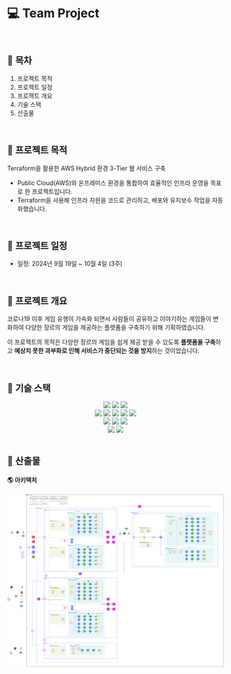 # 💻 Team Project
<br>

📜 목차
---
1. 프로젝트 목적
2. 프로젝트 일정
3. 프로젝트 개요
4. 기술 스택
5. 산출물

<br>

🎨 프로젝트 목적
---
Terraform을 활용한 AWS Hybrid 환경 3-Tier 웹 서비스 구축
- Public Cloud(AWS)와 온프레미스 환경을 통합하여 효율적인 인프라 운영을 목표로 한 프로젝트입니다.
- Terraform을 사용해 인프라 자원을 코드로 관리하고, 배포와 유지보수 작업을 자동화했습니다.

<br>

📅 프로젝트 일정
---
- 일정: 2024년 9월 19일 ~ 10월 4일 (3주)

<br>

📍 프로젝트 개요
---
코로나19 이후 게임 유행이 가속화 되면서 사람들이 공유하고 이야기하는 게임들이 변화하여 다양한 장르의 게임을 제공하는 플랫폼을 구축하기 위해 기획하였습니다.
<br>

이 프로젝트의 목적은 다양한 장르의 게임을 쉽게 제공 받을 수 있도록 **플랫폼을 구축**하고 **예상치 못한 과부화로 인해 서비스가 중단되는 것을 방지**하는 것이었습니다.

<br>

📍 기술 스택
---
<div align=center> 
  <img src="https://img.shields.io/badge/kubernetes-326CE5?style=for-the-badge&logo=kubernetes&logoColor=white"> 
  <img src="https://img.shields.io/badge/docker-2496ED?style=for-the-badge&logo=docker&logoColor=white">
  <img src="https://img.shields.io/badge/amazonwebservices-232F3E?style=for-the-badge&logo=amazonwebservices&logoColor=white">  
  <br>

  <img src="https://img.shields.io/badge/linux-FCC624?style=for-the-badge&logo=linux&logoColor=black"> 
  <img src="https://img.shields.io/badge/Nginx-009639?style=for-the-badge&logo=Nginx&logoColor=white"> 
  <img src="https://img.shields.io/badge/apache tomcat-F8DC75?style=for-the-badge&logo=apachetomcat&logoColor=black">
  <img src="https://img.shields.io/badge/mysql-4479A1?style=for-the-badge&logo=mysql&logoColor=white"> 
  <img src="https://img.shields.io/badge/mariaDB-003545?style=for-the-badge&logo=mariaDB&logoColor=white">
  <br>  

  <img src="https://img.shields.io/badge/github-181717?style=for-the-badge&logo=github&logoColor=white">
  <img src="https://img.shields.io/badge/git-F05032?style=for-the-badge&logo=git&logoColor=white">
  <img src="https://img.shields.io/badge/Argo-EF7B4D?style=for-the-badge&logo=Argo&logoColor=white">  
<br>

  <img src="https://img.shields.io/badge/ApacheJmeter-D22128?style=for-the-badge&logo=ApacheJmeter&logoColor=white">
  <img src="https://img.shields.io/badge/Terraform-844FBA?style=for-the-badge&logo=Terraform&logoColor=white">
</div>

<br>

📍 산출물
---
#### 🌎 아키텍처
![아키텍처](./image/architecture.png)
